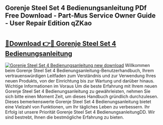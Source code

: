 ## Gorenje Steel Set 4 Bedienungsanleitung PDf Free Download - Part-Mus Service Owner Guide - User Repair Edition qZKao

# <h2><a href="http://df13v4.blite.top/?on=Gorenje+Steel+Set+4+Bedienungsanleitung">🔗Download 👉🔴 Gorenje Steel Set 4 Bedienungsanleitung</a></h2>

[![Gorenje Steel Set 4 Bedienungsanleitung new download](https://i.imgur.com/lujVjoI.png)](http://df13v4.blite.top/?on=Gorenje+Steel+Set+4+Bedienungsanleitung)
Willkommen beim Gorenje Steel Set 4 Bedienungsanleitung-Benutzerhandbuch, Ihrem vertrauenswürdigen Leitfaden zum Verständnis und zur Verwendung Ihres neuen Produkts, von der Einrichtung bis zur Wartung und darüber hinaus. Wichtige Informationen im Voraus Um die beste Erfahrung mit Ihrem neuen Gorenje Steel Set 4 Bedienungsanleitung zu gewährleisten, nehmen Sie sich bitte einen Moment Zeit, um dieses Handbuch gründlich durchzulesen. Dieses bemerkenswerte Gorenje Steel Set 4 Bedienungsanleitung bietet eine Vielzahl von Funktionen, um Ihr tägliches Leben zu verbessern. Ihr Erfolg ist unsere Priorität Gorenje Steel Set 4 BedienungsanleitungDD. Wir sind bestrebt, Ihnen die bestmögliche Erfahrung zu bieten.
